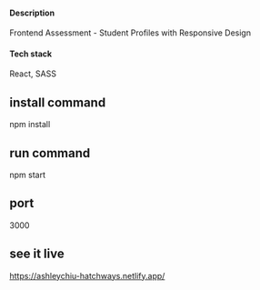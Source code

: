 #### Description

Frontend Assessment - Student Profiles with Responsive Design

#### Tech stack

React, SASS

## install command

npm install

## run command

npm start

## port

3000

## see it live

https://ashleychiu-hatchways.netlify.app/
